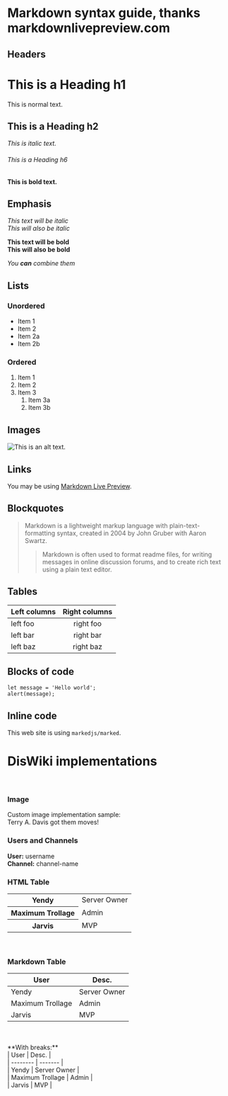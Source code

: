 # Markdown syntax guide, thanks markdownlivepreview.com

## Headers

# This is a Heading h1
This is normal text.
## This is a Heading h2
*This is italic text.*
###### This is a Heading h6
**This is bold text.**

## Emphasis

*This text will be italic*  
_This will also be italic_

**This text will be bold**  
__This will also be bold__

_You **can** combine them_

## Lists

### Unordered

* Item 1
* Item 2
* Item 2a
* Item 2b

### Ordered

1. Item 1
2. Item 2
3. Item 3
    1. Item 3a
    2. Item 3b

## Images

![This is an alt text.](https://raw.githubusercontent.com/diswiki/resources/main/assets/loading.gif "This is a native markdown sample image.")

## Links

You may be using [Markdown Live Preview](https://markdownlivepreview.com/).

## Blockquotes

> Markdown is a lightweight markup language with plain-text-formatting syntax, created in 2004 by John Gruber with Aaron Swartz.
>
>> Markdown is often used to format readme files, for writing messages in online discussion forums, and to create rich text using a plain text editor.

## Tables

| Left columns  | Right columns |
| ------------- |:-------------:|
| left foo      | right foo     |
| left bar      | right bar     |
| left baz      | right baz     |

## Blocks of code

```
let message = 'Hello world';
alert(message);
```

## Inline code

This web site is using `markedjs/marked`.

# DisWiki implementations
<br/>

### Image
Custom image implementation sample: <br/>
<wiki-image file="terry-davis-wobble.gif" placement="left" size="200">Terry A. Davis got them moves!</wiki-image>
<br/>

### Users and Channels
**User:** <wiki-user>username</wiki-user> <br/>
**Channel:** <wiki-channel>channel-name</wiki-channel>
<br/>

### HTML Table
<table>
    <tr>
        <th><wiki-user>Yendy</wiki-user></th>
        <td>Server Owner</td>
    </tr>
    <tr>
        <th><wiki-user>Maximum Trollage</wiki-user></th>
        <td>Admin</td>
    </tr>
    <tr>
        <th><wiki-user>Jarvis</wiki-user></th>
        <td>MVP</td>
    </tr>
</table>
<br/>

### Markdown Table
| User    | Desc. |
| -------- | ------- |
| <wiki-user>Yendy</wiki-user>  | Server Owner    |
| <wiki-user>Maximum Trollage</wiki-user> | Admin  |
| <wiki-user>Jarvis</wiki-user>    | MVP    |

<br/>
<br/>
**With breaks:** <br/>
| User    | Desc. | <br/>
| -------- | ------- | <br/>
| <wiki-user>Yendy</wiki-user>  | Server Owner    | <br/>
| <wiki-user>Maximum Trollage</wiki-user> | Admin  | <br/>
| <wiki-user>Jarvis</wiki-user>    | MVP    |
